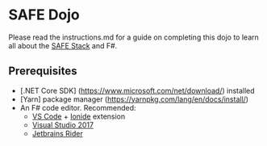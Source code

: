 # SAFE Dojo

Please read the instructions.md for a guide on completing this dojo to learn all about the [SAFE Stack](https://safe-stack.github.io/) and F#.

## Prerequisites

* [.NET Core SDK] (https://www.microsoft.com/net/download/) installed
* [Yarn] package manager (https://yarnpkg.com/lang/en/docs/install/)
* An F# code editor. Recommended:
   * [VS Code](https://code.visualstudio.com/) + [Ionide](https://github.com/ionide/ionide-vscode-fsharp) extension
   * [Visual Studio 2017](https://www.visualstudio.com/downloads/)
   * [Jetbrains Rider](https://www.jetbrains.com/rider/)
